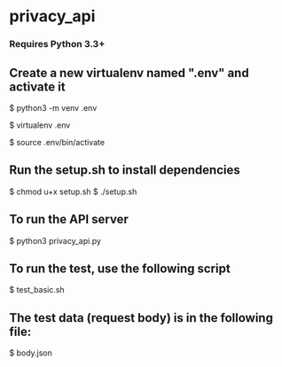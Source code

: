 # privacy_api

### Requires Python 3.3+

## Create a new virtualenv named ".env" and activate it

$ python3 -m venv .env

$ virtualenv .env

$ source .env/bin/activate

## Run the setup.sh to install dependencies
$ chmod u+x setup.sh
$ ./setup.sh

## To run the API server
$ python3 privacy_api.py

## To run the test, use the following script
$ test_basic.sh

## The test data (request body) is in the following file:
$ body.json
